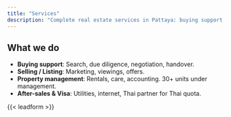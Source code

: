 ```yaml
---
title: "Services"
description: "Complete real estate services in Pattaya: buying support, selling, property management, after-sales service. English-speaking team with 30+ properties under management. Your trusted partner for Thai property investments."
---
```

## What we do
- **Buying support**: Search, due diligence, negotiation, handover.
- **Selling / Listing**: Marketing, viewings, offers.
- **Property management**: Rentals, care, accounting. 30+ units under management.
- **After-sales & Visa**: Utilities, internet, Thai partner for Thai quota.

{{< leadform >}}
